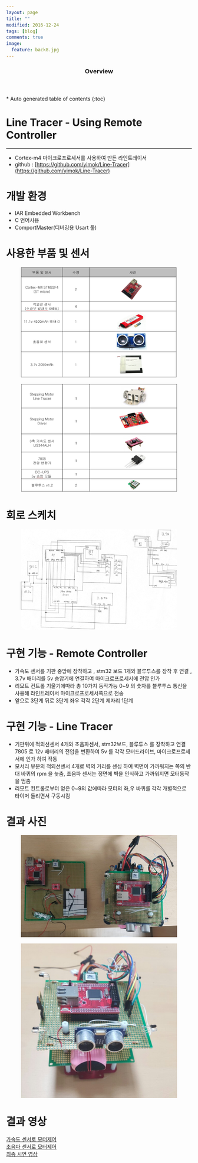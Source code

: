```yaml
---
layout: page
title: ""
modified: 2016-12-24
tags: [blog]
comments: true
image:
  feature: back8.jpg
---
```



<section id="table-of-contents" class="toc">
  <header>
    <h3>Overview</h3>
  </header>
<div id="drawer" markdown="1">
*  Auto generated table of contents
{:toc}
</div>
</section><!-- /#table-of-contents -->


# Line Tracer - Using Remote Controller
--------
- Cortex-m4 마이크로프로세서를 사용하여 만든 라인트레이서
- github : [https://github.com/yimok/Line-Tracer](https://github.com/yimok/Line-Tracer)

# 개발 환경
- IAR Embedded Workbench
- C 언어사용
- ComportMaster(디버깅용 Usart 툴)


# 사용한 부품 및 센서

<figure>
<p style="text-align: center;">	
	<img src="/images/sensor1.png">
</p>
</figure>
<figure>
<p style="text-align: center;">	
	<img src="/images/sensor2.png">
</p>
</figure>

# 회로 스케치

<figure>
<p style="text-align: center;">	
	<img src="/images/sketch.jpg">
</p>
</figure>

# 구현 기능 - Remote Controller

- 가속도 센서를 기판 중앙에 장착하고 , stm32 보드 1개와 블루투스를 장착 후 연결 , 3.7v 배터리를 5v 승압기에 연결하여 마이크로프로세서에 전압 인가
- 리모트 컨트롤 기울기에따라 총 10가지 동작가능 0~9 의 숫자를 블루투스 통신을 사용해 라인트레이서 마이크로프로세서쪽으로 전송
- 앞으로 3단계 뒤로 3단계 좌우 각각 2단계 제자리 1단계

# 구현 기능 - Line Tracer

- 기판위에 적외선센서 4개와 초음파센서, stm32보드, 블루투스 를 장착하고 연결 7805 로 12v 배터리의 전압을 변환하여 5v 를 각각 모터드라이브, 마이크로프로세서에 인가 하여 작동
- 모서리 부분의 적외선센서 4개로 벽의 거리를 센싱 하여 벽면이 가까워지는 쪽의 반대 바퀴의 rpm 을 늦춤, 초음파 센서는 정면에 벽을 인식하고 가까워지면 모터동작을 멈춤
- 리모트 컨트롤로부터 얻은 0~9의 값에따라 모터의 좌,우 바퀴를 각각 개별적으로 타이머 돌리면서 구동시킴



# 결과 사진 

<figure>
<p style="text-align: center;">	
	<img src="/images/linetracer1.png">
</p>
</figure>

<figure>
<p style="text-align: center;">	
	<img src="/images/linetracer2.png">
</p>
</figure>

# 결과 영상

[가속도 센서로 모터제어](https://youtu.be/CWzntotpnHU)                                                                           
[초음파 센서로 모터제어](https://youtu.be/7dy97rkTpmQ)                                                                                                             
[최종 시연 영상](https://youtu.be/vs4gfxyZsqw)              
